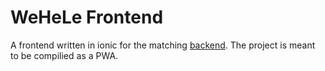 # WeHeLe Frontend

A frontend written in ionic for the matching [backend](https://github.com/Supporterino/he_backend). The project is meant to be compilied as a PWA.
